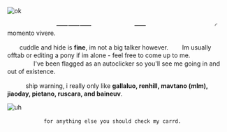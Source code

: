 ![ok](https://64.media.tumblr.com/392a769b5680f4ce7caa99af7e2972b0/fe19043fe0eb2ec2-8c/s1280x1920/d6506b1f6aa67563f3fb4e242022f7d154f17a78.pnj)

　　　　　　　　⸺⸺⸺　　　　　　　⸺
　　　　　　　　　　　◜　momento vivere.

　　cuddle and hide is **fine**, im not a big talker however. 
　　Im usually offtab or editing a pony if im alone - feel free to come up to me.
  　　 　　I've been flagged as an autoclicker so you'll see me going in and out of existence.




  　　　ship warning, i really only like __gallaluo, renhill, mavtano (mlm), jiaoday, pietano, ruscara, and baineuv__. 



![uh](https://64.media.tumblr.com/a131532b1cd174caf435142255970199/fe19043fe0eb2ec2-cd/s1280x1920/3876a150ffdeef60d4435093abffbbf7a9696058.gifv)

      　　 　　  for anything else you should check my carrd.
